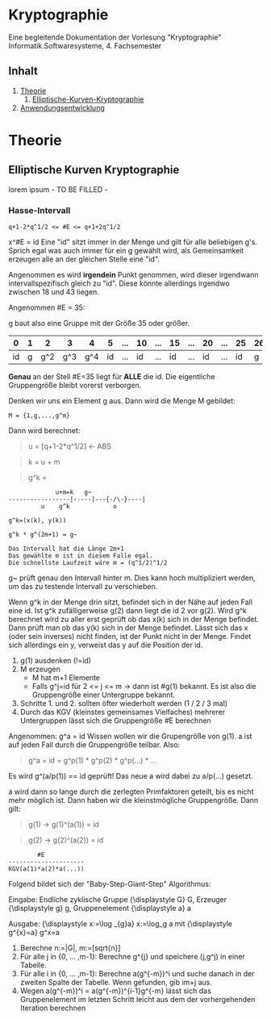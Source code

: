 # Kryptographie

Eine begleitende Dokumentation der Vorlesung "Kryptographie" 
Informatik.Softwaresysteme, 4. Fachsemester 

## Inhalt

1. [Theorie](#Theorie)
	1. [Elliptische-Kurven-Kryptographie](#ElliptischeKurvenKryptographie)
2. [Anwendungsentwicklung](#Anwendungsentwicklung)


# Theorie

## Elliptische Kurven Kryptographie
lorem ipsum - TO BE FILLED -


### Hasse-Intervall

```
q+1-2*q^1/2 <= #E <= q+1+2q^1/2
```

x^#E = id
Eine "id" sitzt immer in der Menge und gilt für alle beliebigen g's. Sprich egal was auch immer für ein g gewählt wird, als Gemeinsamkeit erzeugen alle an der gleichen Stelle eine "id".

Angenommen es wird **irgendein** Punkt genommen, wird dieser irgendwann intervallspezifisch gleich zu "id".
Diese könnte allerdings irgendwo zwischen 18 und 43 liegen.

Angenommen #E = 35:

g baut also eine Gruppe mit der Größe 35 oder größer.

| 0 | 1 | 2 | 3 | 4 | 5 | ... | 10 | ... | 15 | ... | 20 | ... | 25 | 26 | 27 | 28 | 29 | 30 | 31 | 32 | 33 | 34 | 35 | ... | 40 |
| - | - | - | - | - | - | --- | -- | --- | -- | --- | -- | --- | -- | -- | -- | -- | -- | -- | -- | -- | -- | -- | -- | --- | -- |
| id | g | g^2 | g^3 | g^4 | id | ... | id | ... | id | ... | id | ... | id | g | g^2 | g^2 | g^-1 | id | g | g^2 | g^-2 | g^-1 | id | ... | id |

**Genau** an der Stell #E=35 liegt für **ALLE** die id.
Die eigentliche Gruppengröße bleibt vorerst verborgen.

Denken wir uns ein Element g aus. Dann wird die Menge M gebildet:
```
M = {1,g,...,g^m}
```
Dann wird berechnet:
> u = [q+1-2*q^1/2] <- ABS

> k = u + m

> g^k = 
```
		     u+m=k   g~
-----------------|-----|---{-/\-}----|
		 u    g^k            o

g^k=(x(k), y(k))

g^k * g^(2m+1) = g~

Das Intervall hat die Länge 2m+1
Das gewählte m ist in diesem Falle egal.
Die schnellste Laufzeit wäre m = (q^1/2)^1/2
```
g~ prüft genau den Intervall hinter m. Dies kann hoch multipliziert werden, um das zu testende Intervall zu verschieben.

Wenn g^k in der Menge drin sitzt, befindet sich in der Nähe auf jeden Fall eine id. Ist g^k zufälligerweise g(2) dann liegt die id 2 vor g(2). Wird g^k berechnet wird zu aller erst geprüft ob das x(k) sich in der Menge befindet. Dann prüft man ob das y(k) sich in der Menge befindet.
Lässt sich das x (oder sein inverses) nicht finden, ist der Punkt nicht in der Menge. Findet sich allerdings ein y, verweist das y auf die Position der id.

1. g(1) ausdenken (!=id)
2. M erzeugen
	- M hat m+1 Elemente
	- Falls g^j=id für 2 <= j <= m -> dann ist #g(1) bekannt. Es ist also die Gruppengröße einer Untergruppe bekannt.
3. Schritte 1. und 2. sollten öfter wiederholt werden (1 / 2 / 3 mal)
4. Durch das KGV (kleinstes gemeinsames Vielfaches) mehrerer Untergruppen lässt sich die Gruppengröße #E berechnen

Angenommen: g^a = id
Wissen wollen wir die Grupengröße von g(1).
a ist auf jeden Fall durch die Gruppengröße teilbar.
Also:
> g^a = id = g^p(1) * g^p(2) * g^p(...) * ...

Es wird g^(a/p(1)) == id geprüft!
Das neue a wird dabei zu a/p(...) gesetzt.

a wird dann so lange durch die zerlegten Primfaktoren geteilt, bis es nicht mehr möglich ist.
Dann haben wir die kleinstmögliche Gruppengröße.
Dann gilt:
> g(1) -> g(1)^(a(1)) = id

> g(2) -> g(2)^(a(2)) = id

```
        #E
---------------------
KGV(a(1)*a(2)*a(...))
```

Folgend bildet sich der "Baby-Step-Giant-Step" Algorithmus:

Eingabe: Endliche zyklische Gruppe {\displaystyle G} G, Erzeuger {\displaystyle g} g, Gruppenelement {\displaystyle a} a

Ausgabe: {\displaystyle x:=\log _{g}a} x:=\log_g a mit {\displaystyle g^{x}=a} g^x=a

1. Berechne n:=|G|, m:=[sqrt{n}]
2. Für alle j in {0, ... ,m-1}: Berechne g^{j} und speichere (j,g^j) in einer Tabelle.
3. Für alle i in {0, ... ,m-1}: Berechne a(g^{-m})^i und suche danach in der zweiten Spalte der Tabelle. Wenn gefunden, gib im+j aus.
4. Wegen a(g^{-m})^i = a(g^{-m})^{i-1}g^{-m} lässt sich das Gruppenelement im letzten Schritt leicht aus dem der vorhergehenden Iteration berechnen
